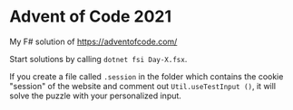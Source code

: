 # Advent of Code 2021
My F# solution of https://adventofcode.com/ 

Start solutions by calling `dotnet fsi Day-X.fsx`.

If you create a file called `.session` in the folder which contains the cookie "session" of the website
and comment out `Util.useTestInput ()`, it will solve the puzzle with your personalized input.
